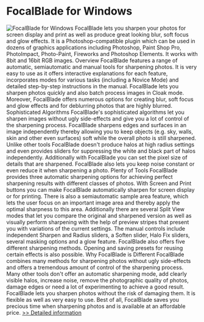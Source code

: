 # FocalBlade for Windows
![FocalBlade for Windows](https://mycommerce.akamaized.net/api/pimages/P517684/BIG/517684.JPG)
FocalBlade lets you sharpen your photos for screen display and print as well as produce great looking blur, soft focus and glow effects. It is a Photoshop-compatible plugin which can be used in dozens of graphics applications including Photoshop, Paint Shop Pro, PhotoImpact, Photo-Paint, Fireworks and Photoshop Elements. It works with 8bit and 16bit RGB images. Overview FocalBlade features a range of automatic, semiautomatic and manual tools for sharpening photos. It is very easy to use as it offers interactive explanations for each feature, incorporates modes for various tasks (including a Novice Mode) and detailed step-by-step instructions in the manual. FocalBlade lets you sharpen photos quickly and also batch process images in Cloak mode. Moreover, FocalBlade offers numerous options for creating blur, soft focus and glow effects and for deblurring photos that are highly blurred. Sophisticated Algorithms FocalBlade's sophisticated algorithms let you sharpen images without ugly side-effects and give you a lot of control of the sharpening process. FocalBlade sharpens edges and surfaces in an image independently thereby allowing you to keep objects (e.g. sky, walls, skin and other even surfaces) soft while the overall photo is still sharpened. Unlike other tools FocalBlade doesn't produce halos at high radius settings and even provides sliders for suppressing the white and black part of halos independently. Additionally with FocalBlade you can set the pixel size of details that are sharpened. FocalBlade also lets you keep noise constant or even reduce it when sharpening a photo. Plenty of Tools FocalBlade provides three automatic sharpening options for achieving perfect sharpening results with different classes of photos. With Screen and Print buttons you can make FocalBlade automatically sharpen for screen display or for printing. There is also a semiautomatic sample area feature, which lets the user focus on an important image area and thereby apply the optimal sharpness to this area. Additionally there are several Split View modes that let you compare the original and sharpened version as well as visually perform sharpening with the help of preview stripes that present you with variations of the current settings. The manual controls include independent Sharpen and Radius sliders, a Soften slider, Halo Fix sliders, several masking options and a glow feature. FocalBlade also offers five different sharpening methods. Opening and saving presets for reusing certain effects is also possible. Why FocalBlade is Different FocalBlade combines many methods for sharpening photos without ugly side-effects and offers a tremendous amount of control of the sharpening process. Many other tools don't offer an automatic sharpening mode, add clearly visible halos, increase noise, remove the photographic quality of photos, damage edges or need a lot of experimenting to achieve a good result. FocalBlade lets you sharpen photos without the risk of damaging them. It is flexible as well as very easy to use. Best of all, FocalBlade saves you precious time when sharpening photos and is available at an affordable price.
[>> Detailed information](https://secure.element5.com/esales/product.html?productid=517684&affiliateid=200057808)